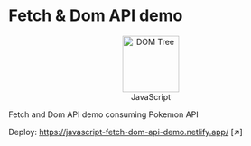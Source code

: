 # Fetch & Dom API demo

<figure style="text-align: center">
   <img src="https://upload.wikimedia.org/wikipedia/commons/thumb/6/6a/JavaScript-logo.png/640px-JavaScript-logo.png" alt="DOM Tree" width="100" />
   <figcaption>JavaScript</figcaption>
</figure>

Fetch and Dom API demo consuming Pokemon API

Deploy: https://javascript-fetch-dom-api-demo.netlify.app/ [↗]
